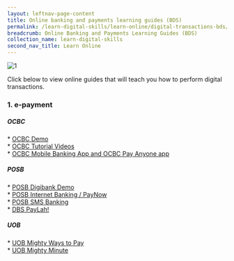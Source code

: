 ```yaml
---
layout: leftnav-page-content
title: Online banking and payments learning guides (BDS)
permalink: /learn-digital-skills/learn-online/digital-transactions-bds/
breadcrumb: Online Banking and Payments Learning Guides (BDS)
collection_name: learn-digital-skills
second_nav_title: Learn Online
---
```

![1](/images/learn-online/e-payment.jpg)

Click below to view online guides that will teach you how to perform digital transactions.<br>

<h3>1. e-payment</h3>
 <h5>OCBC</h5>
* <a href="https://www.ocbc.com/personal-banking/online-banking/campaign/digital-kiosk/ipad/index.html" target="_blank">OCBC Demo</a><br>
* <a href="https://www.ocbc.com/personal-banking/lifegoals/silveryears/lifestyle.html" target="_blank">OCBC Tutorial Videos</a><br>
* <a href="https://www.youtube.com/watch?v=yU3NWjnpEpc&list=PLQa6qD1sYFzavejvFnGu5JediH7ebeoKc" target="_blank">OCBC Mobile Banking App and OCBC Pay Anyone app</a><br>
  
<h5>POSB</h5>
* <a href="https://www.posb.com.sg/personal/deposits/bank-with-ease/posb-mbanking" target="_blank">POSB Digibank Demo</a><br>
* <a href="https://www.posb.com.sg/personal/deposits/pay-with-ease/paynow" target="_blank">POSB Internet Banking / PayNow</a><br>
* <a href="https://www.posb.com.sg/personal/deposits/bank-with-ease/sms-banking" target="_blank">POSB SMS Banking </a><br>
* <a href="https://www.dbs.com.sg/personal/support/guide-paylah.html" target="_blank">DBS PayLah!</a><br>

<h5>UOB</h5>
* <a href="https://www.youtube.com/watch?v=OAsUg3bGqwA&feature=youtu.be" target="_blank">UOB Mighty Ways to Pay</a><br>
* <a href="https://www.youtube.com/playlist?list=PLUc9eMJO6adOiRG7DCxcpenViNVMIT9Ra" target="_blank">UOB Mighty Minute</a><br>
